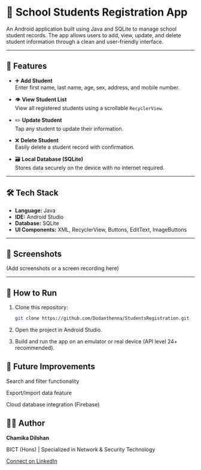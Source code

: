 # 🏫 School Students Registration App

An Android application built using Java and SQLite to manage school student records. The app allows users to add, view, update, and delete student information through a clean and user-friendly interface.

---

## 📱 Features

- ➕ **Add Student**  
  Enter first name, last name, age, sex, address, and mobile number.

- 👁️ **View Student List**  
  View all registered students using a scrollable `RecyclerView`.

- ✏️ **Update Student**  
  Tap any student to update their information.

- ❌ **Delete Student**  
  Easily delete a student record with confirmation.

- 🗃️ **Local Database (SQLite)**  
  Stores data securely on the device with no internet required.

---

## 🛠️ Tech Stack

- **Language:** Java  
- **IDE:** Android Studio  
- **Database:** SQLite  
- **UI Components:** XML, RecyclerView, Buttons, EditText, ImageButtons

---

## 📸 Screenshots

(Add screenshots or a screen recording here)

---

## 🚀 How to Run

1. Clone this repository:
   ```bash
   git clone https://github.com/Dodanthenna/StudentsRegistration.git
   
2. Open the project in Android Studio.

3. Build and run the app on an emulator or real device (API level 24+ recommended).

## 📌 Future Improvements
Search and filter functionality

Export/Import data feature

Cloud database integration (Firebase)

## 👨‍💻 Author

**Chamika Dilshan**  

BICT (Hons) | Specialized in Network & Security Technology  

[Connect on LinkedIn](https://www.linkedin.com/in/yourprofile)





